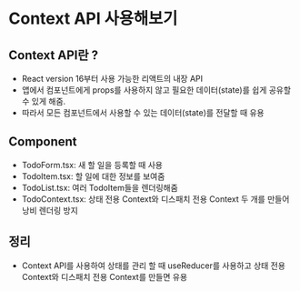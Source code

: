 # Context API 사용해보기

## Context API란 ?
- React version 16부터 사용 가능한 리액트의 내장 API
- 앱에서 컴포넌트에게 props를 사용하지 않고 필요한 데이터(state)를 쉽게 공유할 수 있게 해줌.
- 따라서 모든 컴포넌트에서 사용할 수 있는 데이터(state)를 전달할 때 유용

## Component
- TodoForm.tsx: 새 할 일을 등록할 때 사용
- TodoItem.tsx: 할 일에 대한 정보를 보여줌
- TodoList.tsx: 여러 TodoItem들을 렌더링해줌
- TodoContext.tsx: 상태 전용 Context와 디스패치 전용 Context 두 개를 만들어 낭비 렌더링 방지

## 정리
- Context API를 사용하여 상태를 관리 할 때 useReducer를 사용하고 상태 전용 Context와 디스패치 전용 Context를 만들면 유용
